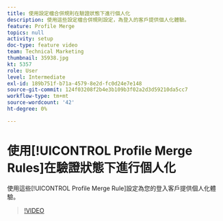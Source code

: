 ```yaml
---
title: 使用設定檔合併規則在驗證狀態下進行個人化
description: 使用這些設定檔合併規則設定，為登入的客戶提供個人化體驗。
feature: Profile Merge
topics: null
activity: setup
doc-type: feature video
team: Technical Marketing
thumbnail: 35938.jpg
kt: 5357
role: User
level: Intermediate
exl-id: 189b751f-b71a-4579-8e2d-fc0d24e7e148
source-git-commit: 124f03208f2b4e3b109b3f02a2d3d59210da5cc7
workflow-type: tm+mt
source-wordcount: '42'
ht-degree: 0%

---
```


# 使用[!UICONTROL Profile Merge Rules]在驗證狀態下進行個人化

使用這些[!UICONTROL Profile Merge Rule]設定為您的登入客戶提供個人化體驗。

>[!VIDEO](https://video.tv.adobe.com/v/35938/?quality=12&learn=on)
